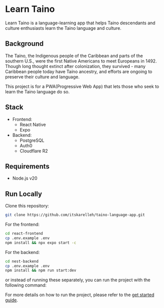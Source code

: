# Learn Taino
Learn Taino is a language-learning app that helps Taino descendants and culture enthusiasts learn the Taino language and culture.


## Background
The Taíno, the Indigenous people of the Caribbean and parts of the southern U.S., were the first Native Americans to meet Europeans in 1492. Though long thought extinct after colonization, they survived - many Caribbean people today have Taíno ancestry, and efforts are ongoing to preserve their culture and language.


<!-- TODO: Write more about the background of this project -->
This project is for a PWA(Progressive Web App) that lets those who seek to learn the Taino language do so. 

<!-- TODO: Add background section  -->

## Stack 
- Frontend:
    - React Native
    - Expo
- Backend:
    - PostgreSQL
    - Auth0
    - Cloudflare R2

## Requirements
- Node.js v20

## Run Locally

Clone this repository:
```bash
git clone https://github.com/itskarelleh/taino-language-app.git
``` 

For the frontend:
```bash
cd react-frontend
cp .env.example .env
npm install && npx expo start -c
```

<!-- For the backend: -->
For the backend:
```bash
cd nest-backend
cp .env.example .env
npm install && npm run start:dev
```

or instead of running these separately, you can run the project with the following command:

For more details on how to run the project, please refer to the [get started guide](./docs/getting-started.md).

<!-- TODO: Add Contributors section -->
<!-- ## Contributors -->
<!-- ## Contributors -->
